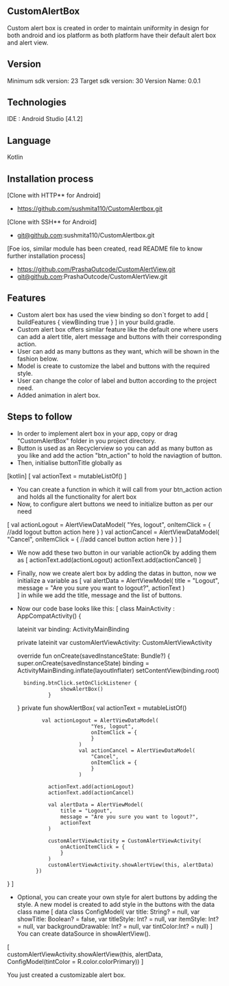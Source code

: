 ## CustomAlertBox

Custom alert box is created in order to maintain uniformity in design for both android and ios platform as both platform have their default
alert box and alert view.

## Version
Minimum sdk version: 23
Target sdk version: 30
Version Name: 0.0.1

## Technologies
IDE : Android Studio [4.1.2]

## Language
Kotlin

## Installation process
[Clone with HTTP**  for Android]
- https://github.com/sushmita110/CustomAlertbox.git

[Clone with SSH** for Android]
- git@github.com:sushmita110/CustomAlertbox.git

[Foe ios, similar module has been created, read README file to know further installation process]
- https://github.com/PrashaOutcode/CustomAlertView.git
- git@github.com:PrashaOutcode/CustomAlertView.git

## Features
- Custom alert box has used the view binding so don`t forget to add 
[
buildFeatures {
viewBinding true
} 
] in your build.gradle.
- Custom alert box offers similar feature like the default one where users can add a alert title, alert message and buttons with their
  corresponding action.
- User can add as many buttons as they want, which will be shown in the fashion below.
- Model is create to customize the label and buttons with the required style.
- User can change the color of label and button according to the project need.
- Added animation in alert box.

## Steps to follow
- In order to implement alert box in your app, copy or drag "CustomAlertBox" folder in you project directory.  
- Button is used as an Recyclerview so you can add as many button as you like and add the action "btn_action" to hold the naviagtion of button. 
- Then, initialise buttonTitle globally as

[kotlin]
[ val actionText = mutableListOf<AlertViewDataModel>() ]

- You can create a function in  which it will call from your btn_action action and holds all the functionality for alert box 
- Now, to configure alert buttons we need to initialize button as per our need

 [
  val actionLogout = AlertViewDataModel(
                "Yes, logout",
                onItemClick = {
                //add logout button action here
                }
            )
            val actionCancel = AlertViewDataModel(
                "Cancel",
                onItemClick = {
                //add cancel button action here
                }
            )
            ]
            
- We now add these two button in our variable actionOk by adding them as 
[
actionText.add(actionLogout)
actionText.add(actionCancel)
]
- Finally, now we create alert box by adding the datas in button, now we initialize a variable as
  [
  val alertData = AlertViewModel(
                 title = "Logout",
                 message = "Are you sure you want to logout?",
                 actionText
             )  
 ]
 in while we add the title, message and the list of buttons.
 
- Now our code base looks like this:
[
class MainActivity : AppCompatActivity() {

    lateinit var binding: ActivityMainBinding

    private lateinit var customAlertViewActivity: CustomAlertViewActivity

    override fun onCreate(savedInstanceState: Bundle?) {
        super.onCreate(savedInstanceState)
        binding = ActivityMainBinding.inflate(layoutInflater)
        setContentView(binding.root)

        binding.btnClick.setOnClickListener {
                    showAlertBox()
                }
    }
    private fun showAlertBox(
         val actionText = mutableListOf<AlertViewDataModel>()
    
              val actionLogout = AlertViewDataModel(
                              "Yes, logout",
                              onItemClick = {
                              }
                          )
                          val actionCancel = AlertViewDataModel(
                              "Cancel",
                              onItemClick = {
                              }
                          )
    
                actionText.add(actionLogout)
                actionText.add(actionCancel)
    
                val alertData = AlertViewModel(
                    title = "Logout",
                    message = "Are you sure you want to logout?",
                    actionText
                )
    
                customAlertViewActivity = CustomAlertViewActivity(
                    onActionItemClick = {
                    }
                )
                customAlertViewActivity.showAlertView(this, alertData)
            })
}
]

- Optional, you can create your own style for alert buttons by adding the style. A new model is created to add style in the buttons with the data class name 
[
data class ConfigModel(
var title: String? = null,
var showTitle: Boolean? = false,
var titleStyle: Int? = null,
var itemStyle: Int? = null,
var backgroundDrawable: Int? = null,
var tintColor:Int? = null)
]
You can create dataSource in showAlertView().

[       
 customAlertViewActivity.showAlertView(this, alertData, ConfigModel(tintColor = R.color.colorPrimary))
]

You just created a customizable alert box.
   


